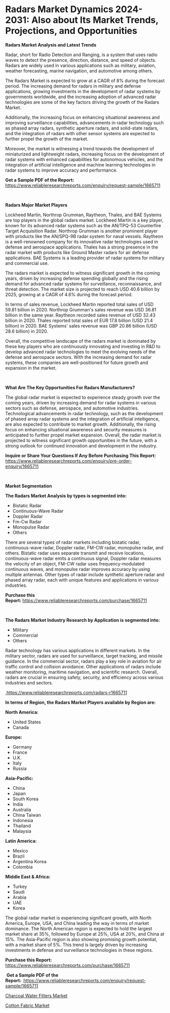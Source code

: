 <p><h1>Radars Market Dynamics 2024-2031: Also about Its Market Trends, Projections, and Opportunities</h1></p><p><strong>Radars Market Analysis and Latest Trends</strong></p>
<p><p>Radar, short for Radio Detection and Ranging, is a system that uses radio waves to detect the presence, direction, distance, and speed of objects. Radars are widely used in various applications such as military, aviation, weather forecasting, marine navigation, and automotive among others.</p><p>The Radars Market is expected to grow at a CAGR of 8% during the forecast period. The increasing demand for radars in military and defense applications, growing investments in the development of radar systems by governments worldwide, and the increasing adoption of advanced radar technologies are some of the key factors driving the growth of the Radars Market.</p><p>Additionally, the increasing focus on enhancing situational awareness and improving surveillance capabilities, advancements in radar technology such as phased array radars, synthetic aperture radars, and solid-state radars, and the integration of radars with other sensor systems are expected to further propel the growth of the market.</p><p>Moreover, the market is witnessing a trend towards the development of miniaturized and lightweight radars, increasing focus on the development of radar systems with enhanced capabilities for autonomous vehicles, and the integration of artificial intelligence and machine learning technologies in radar systems to improve accuracy and performance.</p></p>
<p><strong>Get a Sample PDF of the Report:&nbsp;</strong> <a href="https://www.reliableresearchreports.com/enquiry/request-sample/1665711">https://www.reliableresearchreports.com/enquiry/request-sample/1665711</a></p>
<p>&nbsp;</p>
<p><strong>Radars Major Market Players</strong></p>
<p><p>Lockheed Martin, Northrop Grumman, Raytheon, Thales, and BAE Systems are top players in the global radars market. Lockheed Martin is a key player, known for its advanced radar systems such as the AN/TPQ-53 Counterfire Target Acquisition Radar. Northrop Grumman is another prominent player with products like the AN/SPQ-9B radar system for naval vessels. Raytheon is a well-renowned company for its innovative radar technologies used in defense and aerospace applications. Thales has a strong presence in the radar market with products like Ground Master radars for air defense applications. BAE Systems is a leading provider of radar systems for military and commercial use.</p><p>The radars market is expected to witness significant growth in the coming years, driven by increasing defense spending globally and the rising demand for advanced radar systems for surveillance, reconnaissance, and threat detection. The market size is projected to reach USD 40.6 billion by 2025, growing at a CAGR of 4.6% during the forecast period.</p><p>In terms of sales revenue, Lockheed Martin reported total sales of USD 59.81 billion in 2020. Northrop Grumman's sales revenue was USD 36.81 billion in the same year. Raytheon recorded sales revenue of USD 32.43 billion in 2020. Thales reported total sales of EUR 17.8 billion (USD 21.4 billion) in 2020. BAE Systems' sales revenue was GBP 20.86 billion (USD 28.6 billion) in 2020.</p><p>Overall, the competitive landscape of the radars market is dominated by these key players who are continuously innovating and investing in R&D to develop advanced radar technologies to meet the evolving needs of the defense and aerospace sectors. With the increasing demand for radar systems, these companies are well-positioned for future growth and expansion in the market.</p></p>
<p>&nbsp;</p>
<p><strong>What Are The Key Opportunities For Radars Manufacturers?</strong></p>
<p><p>The global radar market is expected to experience steady growth over the coming years, driven by increasing demand for radar systems in various sectors such as defense, aerospace, and automotive industries. Technological advancements in radar technology, such as the development of phased array radar systems and the integration of artificial intelligence, are also expected to contribute to market growth. Additionally, the rising focus on enhancing situational awareness and security measures is anticipated to further propel market expansion. Overall, the radar market is projected to witness significant growth opportunities in the future, with a strong outlook for continued innovation and development in the industry.</p></p>
<p><strong>Inquire or Share Your Questions If Any Before Purchasing This Report:</strong> <a href="https://www.reliableresearchreports.com/enquiry/pre-order-enquiry/1665711">https://www.reliableresearchreports.com/enquiry/pre-order-enquiry/1665711</a></p>
<p>&nbsp;</p>
<p><strong>Market Segmentation</strong></p>
<p><strong>The Radars Market Analysis by types is segmented into:</strong></p>
<p><ul><li>Bistatic Radar</li><li>Continuous-Wave Radar</li><li>Doppler Radar</li><li>Fm-Cw Radar</li><li>Monopulse Radar</li><li>Others</li></ul></p>
<p><p>There are several types of radar markets including bistatic radar, continuous-wave radar, Doppler radar, FM-CW radar, monopulse radar, and others. Bistatic radar uses separate transmit and receive locations, continuous-wave radar emits a continuous signal, Doppler radar measures the velocity of an object, FM-CW radar uses frequency-modulated continuous waves, and monopulse radar improves accuracy by using multiple antennas. Other types of radar include synthetic aperture radar and phased array radar, each with unique features and applications in various industries.</p></p>
<p><strong>Purchase this Report:&nbsp;</strong><a href="https://www.reliableresearchreports.com/purchase/1665711">https://www.reliableresearchreports.com/purchase/1665711</a></p>
<p>&nbsp;</p>
<p><strong>The Radars Market Industry Research by Application is segmented into:</strong></p>
<p><ul><li>Military</li><li>Commercial</li><li>Others</li></ul></p>
<p><p>Radar technology has various applications in different markets. In the military sector, radars are used for surveillance, target tracking, and missile guidance. In the commercial sector, radars play a key role in aviation for air traffic control and collision avoidance. Other applications of radars include weather monitoring, maritime navigation, and scientific research. Overall, radars are crucial in ensuring safety, security, and efficiency across various industries and sectors.</p></p>
<p><a href="https://www.reliableresearchreports.com/radars-r1665711">&nbsp;https://www.reliableresearchreports.com/radars-r1665711</a></p>
<p><strong>In terms of Region, the Radars Market Players available by Region are:</strong></p>
<p>
    <p> <strong> North America: </strong>
        <ul>
            <li>United States</li>
            <li>Canada</li>
        </ul>
        </p> 
    <p> <strong> Europe: </strong>
        <ul>
            <li>Germany</li>
            <li>France</li>
            <li>U.K.</li>
            <li>Italy</li>
            <li>Russia</li>
        </ul>
        </p> 
    <p> <strong> Asia-Pacific: </strong>
        <ul>
            <li>China</li>
            <li>Japan</li>
            <li>South Korea</li>
            <li>India</li>
            <li>Australia</li>
            <li>China Taiwan</li>
            <li>Indonesia</li>
            <li>Thailand</li>
            <li>Malaysia</li>
        </ul>
        </p> 
    <p> <strong> Latin America: </strong>
        <ul>
            <li>Mexico</li>
            <li>Brazil</li>
            <li>Argentina Korea</li>
            <li>Colombia</li>
        </ul>
        </p> 
    <p> <strong> Middle East & Africa: </strong>
        <ul>
            <li>Turkey</li>
            <li>Saudi</li>
            <li>Arabia</li>
            <li>UAE</li>
            <li>Korea</li>
        </ul>
    </p>
    </p>
<p><p>The global radar market is experiencing significant growth, with North America, Europe, USA, and China leading the way in terms of market dominance. The North American region is expected to hold the largest market share at 35%, followed by Europe at 25%, USA at 20%, and China at 15%. The Asia-Pacific region is also showing promising growth potential, with a market share of 5%. This trend is largely driven by increasing investments in defense and surveillance technologies in these regions.</p></p>
<p><strong>Purchase this Report: </strong><a href="https://www.reliableresearchreports.com/purchase/1665711">https://www.reliableresearchreports.com/purchase/1665711</a></p>
<p>&nbsp;<strong>Get a Sample PDF of the Report:&nbsp;&nbsp;</strong><a href="https://www.reliableresearchreports.com/enquiry/request-sample/1665711">https://www.reliableresearchreports.com/enquiry/request-sample/1665711</a></p>
<p><strong></strong></p>
<p><p><a href="https://gentle-editor-9db.notion.site/Charcoal-Water-Filters-Market-Research-Report-Provides-Critical-Insights-that-can-help-Shape-Busines-ea2e4ebec37e41bba2a8cb40bea11e97">Charcoal Water Filters Market</a></p><p><a href="https://frill-swim-3cd.notion.site/Cotton-Fabric-Market-Dynamics-2024-2031-Also-about-Its-Market-Trends-Projections-and-Opportunitie-6d9d02826cbd4ce5b5cc983b1d576929">Cotton Fabric Market</a></p></p>